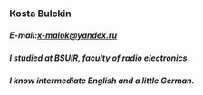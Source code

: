 ### Kosta Bulckin
##### E-mail:x-malok@yandex.ru
##### I studied at BSUIR, faculty of radio electronics.
##### I know intermediate English and a little German.